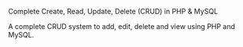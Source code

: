 Complete Create, Read, Update, Delete (CRUD) in PHP & MySQL

A complete CRUD system to add, edit, delete and view using PHP and MySQL. 
